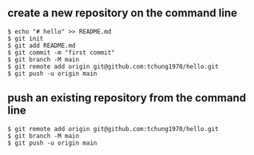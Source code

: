 ## create a new repository on the command line
	$ echo "# hello" >> README.md
	$ git init
	$ git add README.md
	$ git commit -m "first commit"
	$ git branch -M main
	$ git remote add origin git@github.com:tchung1970/hello.git
	$ git push -u origin main

## push an existing repository from the command line
	$ git remote add origin git@github.com:tchung1970/hello.git
	$ git branch -M main
	$ git push -u origin main

